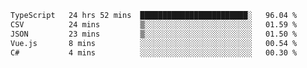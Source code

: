 <!--START_SECTION:waka-->

```txt
TypeScript   24 hrs 52 mins  ████████████████████████░   96.04 %
CSV          24 mins         ▒░░░░░░░░░░░░░░░░░░░░░░░░   01.59 %
JSON         23 mins         ▒░░░░░░░░░░░░░░░░░░░░░░░░   01.50 %
Vue.js       8 mins          ░░░░░░░░░░░░░░░░░░░░░░░░░   00.54 %
C#           4 mins          ░░░░░░░░░░░░░░░░░░░░░░░░░   00.30 %
```

<!--END_SECTION:waka-->
